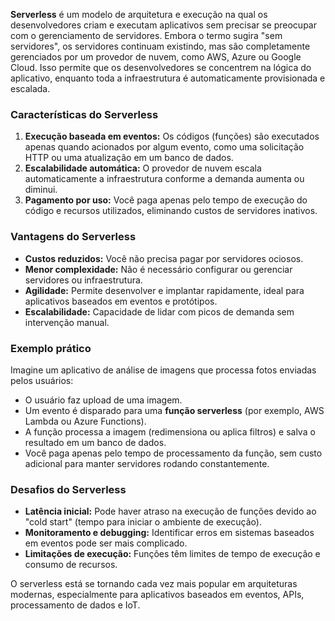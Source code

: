 **Serverless** é um modelo de arquitetura e execução na qual os desenvolvedores criam e executam aplicativos sem precisar se preocupar com o gerenciamento de servidores. Embora o termo sugira "sem servidores", os servidores continuam existindo, mas são completamente gerenciados por um provedor de nuvem, como AWS, Azure ou Google Cloud. Isso permite que os desenvolvedores se concentrem na lógica do aplicativo, enquanto toda a infraestrutura é automaticamente provisionada e escalada.

### **Características do Serverless**

1. **Execução baseada em eventos:** Os códigos (funções) são executados apenas quando acionados por algum evento, como uma solicitação HTTP ou uma atualização em um banco de dados.
2. **Escalabilidade automática:** O provedor de nuvem escala automaticamente a infraestrutura conforme a demanda aumenta ou diminui.
3. **Pagamento por uso:** Você paga apenas pelo tempo de execução do código e recursos utilizados, eliminando custos de servidores inativos.

### **Vantagens do Serverless**

- **Custos reduzidos:** Você não precisa pagar por servidores ociosos.
- **Menor complexidade:** Não é necessário configurar ou gerenciar servidores ou infraestrutura.
- **Agilidade:** Permite desenvolver e implantar rapidamente, ideal para aplicativos baseados em eventos e protótipos.
- **Escalabilidade:** Capacidade de lidar com picos de demanda sem intervenção manual.

### **Exemplo prático**

Imagine um aplicativo de análise de imagens que processa fotos enviadas pelos usuários:
- O usuário faz upload de uma imagem.
- Um evento é disparado para uma **função serverless** (por exemplo, AWS Lambda ou Azure Functions).
- A função processa a imagem (redimensiona ou aplica filtros) e salva o resultado em um banco de dados.
- Você paga apenas pelo tempo de processamento da função, sem custo adicional para manter servidores rodando constantemente.

### **Desafios do Serverless**

- **Latência inicial:** Pode haver atraso na execução de funções devido ao "cold start" (tempo para iniciar o ambiente de execução).
- **Monitoramento e debugging:** Identificar erros em sistemas baseados em eventos pode ser mais complicado.
- **Limitações de execução:** Funções têm limites de tempo de execução e consumo de recursos.

O serverless está se tornando cada vez mais popular em arquiteturas modernas, especialmente para aplicativos baseados em eventos, APIs, processamento de dados e IoT.


